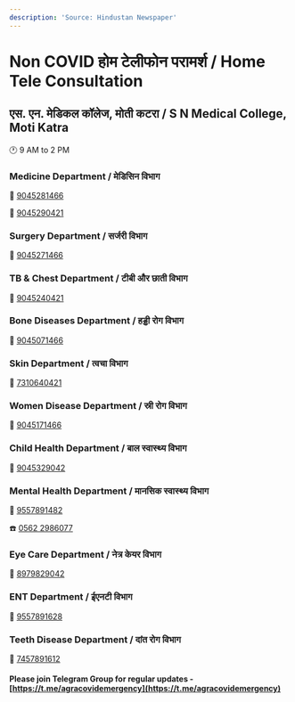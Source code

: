 ```yaml
---
description: 'Source: Hindustan Newspaper'
---
```


# Non COVID होम टेलीफोन परामर्श / Home Tele Consultation

## एस. एन. मेडिकल कॉलेज, मोती कटरा / S N Medical College, Moti Katra

🕐 9 AM to 2 PM

### Medicine Department / मेडिसिन विभाग

📱 [9045281466](tel:9045281466)

📱 [9045290421](tel:9045290421)

### Surgery Department / सर्जरी विभाग

📱 [9045271466](tel:9045271466)

### TB & Chest Department / टीबी और छाती विभाग

📱 [9045240421](tel:9045240421)

### Bone Diseases Department / हड्डी रोग विभाग

📱 [9045071466](tel:9045071466)

### Skin Department / त्वचा विभाग

📱 [7310640421](tel:7310640421)

### Women Disease Department / स्री रोग विभाग

📱 [9045171466](tel:9045171466)

### Child Health Department / बाल स्वास्थ्य विभाग

📱 [9045329042](tel:9045329042)

### Mental Health Department / मानसिक स्वास्थ्य विभाग

📱 [9557891482](tel:9557891482)

☎️ [0562 2986077](tel:05622986077)

### Eye Care Department / नेत्र केयर विभाग

📱 [8979829042](tel:8979829042)

### ENT Department / ईएनटी विभाग

📱 [9557891628](tel:9557891628)

### Teeth Disease Department / दांत रोग विभाग

📱 [7457891612](tel:7457891612)



#### Please join Telegram Group for regular updates - [https://t.me/agracovidemergency](https://t.me/agracovidemergency)

